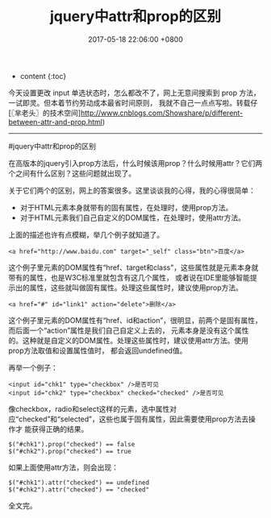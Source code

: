 ﻿---
layout: post
title:  jquery中attr和prop的区别
#时间配置
date:   2017-05-18 22:06:00 +0800
#大类配置
categories: 代码
#小类配置
tag: jquery
---

* content
{:toc}

今天设置更改 input 单选状态时，怎么都改不了，网上无意间搜索到 prop 方法，一试即灵。但本着节约劳动成本最省时间原则，
我就不自己一点点写啦。转载仔[〖芈老头〗的技术空间]http://www.cnblogs.com/Showshare/p/different-between-attr-and-prop.html) 

--------------------------------------------------

#jquery中attr和prop的区别

在高版本的jquery引入prop方法后，什么时候该用prop？什么时候用attr？它们两个之间有什么区别？这些问题就出现了。

关于它们两个的区别，网上的答案很多。这里谈谈我的心得，我的心得很简单：

+	对于HTML元素本身就带有的固有属性，在处理时，使用prop方法。
+	对于HTML元素我们自己自定义的DOM属性，在处理时，使用attr方法。
 
上面的描述也许有点模糊，举几个例子就知道了。 

	<a href="http://www.baidu.com" target="_self" class="btn">百度</a>
		
这个例子里<a>元素的DOM属性有“href、target和class"，这些属性就是<a>元素本身就带有的属性，也是W3C标准里就包含有这几个属性，
或者说在IDE里能够智能提示出的属性，这些就叫做固有属性。处理这些属性时，建议使用prop方法。

	<a href="#" id="link1" action="delete">删除</a>

这个例子里<a>元素的DOM属性有“href、id和action”，很明显，前两个是固有属性，而后面一个“action”属性是我们自己自定义上去的，
<a>元素本身是没有这个属性的。这种就是自定义的DOM属性。处理这些属性时，建议使用attr方法。使用prop方法取值和设置属性值时，
都会返回undefined值。

再举一个例子：

	<input id="chk1" type="checkbox" />是否可见
	<input id="chk2" type="checkbox" checked="checked" />是否可见

像checkbox，radio和select这样的元素，选中属性对应“checked”和“selected”，这些也属于固有属性，因此需要使用prop方法去操作才
能获得正确的结果。

	$("#chk1").prop("checked") == false
	$("#chk2").prop("checked") == true
		
如果上面使用attr方法，则会出现：

	$("#chk1").attr("checked") == undefined
	$("#chk2").attr("checked") == "checked"
		
全文完。
	